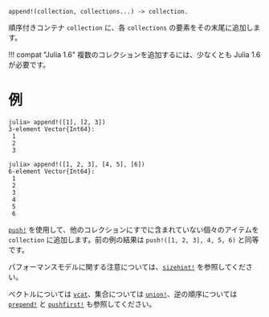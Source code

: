 ```
append!(collection, collections...) -> collection.
```

順序付きコンテナ `collection` に、各 `collections` の要素をその末尾に追加します。

!!! compat "Julia 1.6"
    複数のコレクションを追加するには、少なくとも Julia 1.6 が必要です。


# 例

```jldoctest
julia> append!([1], [2, 3])
3-element Vector{Int64}:
 1
 2
 3

julia> append!([1, 2, 3], [4, 5], [6])
6-element Vector{Int64}:
 1
 2
 3
 4
 5
 6
```

[`push!`](@ref) を使用して、他のコレクションにすでに含まれていない個々のアイテムを `collection` に追加します。前の例の結果は `push!([1, 2, 3], 4, 5, 6)` と同等です。

パフォーマンスモデルに関する注意については、[`sizehint!`](@ref) を参照してください。

ベクトルについては [`vcat`](@ref)、集合については [`union!`](@ref)、逆の順序については [`prepend!`](@ref) と [`pushfirst!`](@ref) も参照してください。
